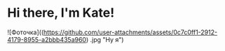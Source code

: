 # Hi there, I'm Kate! 

![Фоточка]((https://github.com/user-attachments/assets/0c7c0ff1-2912-4179-8955-a2bbb435a960)
.jpg "Ну я")
